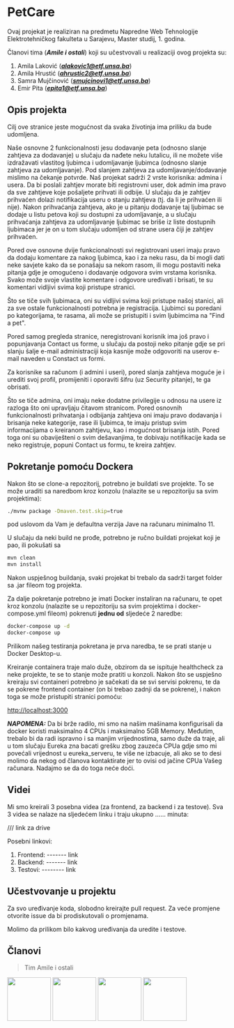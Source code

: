 # PetCare

Ovaj projekat je realiziran na predmetu Napredne Web Tehnologije Elektrotehničkog fakulteta u Sarajevu, Master studij, 1. godina.

Članovi tima (***Amile i ostali***) koji su učestvovali u realizaciji ovog projekta su:

1. Amila Laković (***alakovic1@etf.unsa.ba***)
2. Amila Hrustić (***ahrustic2@etf.unsa.ba***)
3. Samra Mujčinović (***smujcinovi1@etf.unsa.ba***)
4. Emir Pita (***epita1@etf.unsa.ba***)

## Opis projekta

Cilj ove stranice jeste mogućnost da svaka životinja ima priliku da bude udomljena. 

Naše osnovne 2 funkcionalnosti jesu dodavanje peta (odnosno slanje zahtjeva za dodavanje) u slučaju da nađete neku lutalicu, ili ne možete više izdražavati vlastitog ljubimca i udomljavanje ljubimca (odnosno slanje zahtjeva za udomljavanje). Pod slanjem zahtjeva za udomljavanje/dodavanje mislimo na čekanje potvrde. Naš projekat sadrži 2 vrste korisnika: admina i usera. Da bi poslali zahtjev morate biti registrovni user, dok admin ima pravo da sve zahtjeve koje pošaljete prihvati ili odbije. U slučaju da je zahtjev prihvaćen dolazi notifikacija useru o stanju zahtjeva (tj. da li je prihvaćen ili nije). Nakon prihvaćanja zahtjeva, ako je u pitanju dodavanje taj ljubimac se dodaje u listu petova koji su dostupni za udomljavanje, a u slučaju prihvaćanja zahtjeva za udomljavanje ljubimac se briše iz liste dostupnih ljubimaca jer je on u tom slučaju udomljen od strane usera čiji je zahtjev prihvaćen.

Pored ove osnovne dvije funkcionalnosti svi registrovani useri imaju pravo da dodaju komentare za nakog ljubimca, kao i za neku rasu, da bi mogli dati neke savjete kako da se ponašaju sa nekom rasom, ili mogu postaviti neka pitanja gdje je omogućeno i dodavanje odgovora svim vrstama korisnika. Svako može svoje vlastite komentare i odgovore uređivati i brisati, te su komentari vidljivi svima koji pristupe stranici.

Što se tiče svih ljubimaca, oni su vidljivi svima koji pristupe našoj stanici, ali za sve ostale funkcionalnosti potrebna je registracija. Ljubimci su poredani po kategorijama, te rasama, ali može se pristupiti i svim ljubimcima na "Find a pet". 

Pored samog pregleda stranice, neregistrovani korisnik ima još pravo i popunjavanja Contact us forme, u slučaju da postoji neko pitanje gdje se pri slanju šalje e-mail administraciji koja kasnije može odgovoriti na userov e-mail naveden u Constact us formi.

Za korisnike sa računom (i admini i useri), pored slanja zahtjeva moguće je i urediti svoj profil, promijeniti i oporaviti šifru (uz Security pitanje), te ga obrisati.

Što se tiče admina, oni imaju neke dodatne privilegije u odnosu na usere iz razloga što oni upravljaju čitavom stranicom. Pored osnovnih funkcionalnosti prihvatanja i odbijanja zahtjeva oni imaju pravo dodavanja i brisanja neke kategorije, rase ili ljubimca, te imaju pristup svim informacijama o kreiranom zahtjevu, kao i mogućnost brisanja istih. Pored toga oni su obaviješteni o svim dešavanjima, te dobivaju notifikacije kada se neko registruje, popuni Contact us formu, te kreira zahtjev.

## Pokretanje pomoću Dockera

Nakon što se clone-a repozitorij, potrebno je buildati sve projekte. To se može uraditi sa naredbom kroz konzolu (nalazite se u repozitoriju sa svim projektima):

```bash
./mvnw package -Dmaven.test.skip=true
```
pod uslovom da Vam je defaultna verzija Jave na računaru minimalno 11. 

U slučaju da neki build ne prođe, potrebno je ručno buildati projekat koji je pao, ili pokušati sa

```bash
mvn clean
mvn install
```
Nakon uspješnog buildanja, svaki projekat bi trebalo da sadrži target folder sa .jar fileom tog projekta.

Za dalje pokretanje potrebno je imati Docker instaliran na računaru, te opet kroz konzolu (nalazite se u repozitoriju sa svim projektima i docker-compose.yml fileom) pokrenuti **jednu od** sljedeće 2 naredbe:

```bash
docker-compose up -d
docker-compose up
```
Prilikom našeg testiranja pokretana je prva naredba, te se prati stanje u Docker Desktop-u.

Kreiranje containera traje malo duže, obzirom da se ispituje healthcheck za neke projekte, te se to stanje može pratiti u konzoli. Nakon što se uspješno kreiraju svi containeri potrebno je sačekati da se svi servisi pokrenu, te da se pokrene frontend container (on bi trebao zadnji da se pokrene), i nakon toga se može pristupiti stranici pomoću: 

[http://localhost:3000](http://localhost:3000)

***NAPOMENA:*** Da bi brže radilo, mi smo na našim mašinama konfigurisali da docker koristi maksimalno 4 CPUs i maksimalno 5GB Memory. Međutim, trebalo bi da radi ispravno i sa manjim vrijednostima, samo duže da traje, ali u tom slučaju Eureka zna bacati grešku zbog zauzeća CPUa gdje smo mi povećali vrijednost u eureka_serveru, te više ne izbacuje, ali ako se to desi molimo da nekog od članova kontaktirate jer to ovisi od jačine CPUa Vašeg računara. Nadajmo se da do toga neće doći.

## Videi

Mi smo kreirali 3 posebna videa (za frontend, za backend i za testove). Sva 3 videa se nalaze na sljedećem linku i traju ukupno ...... minuta:

/// link za drive

Posebni linkovi:

1. Frontend: ------- link
2. Backend: ------- link
3. Testovi: -------- link

## Učestvovanje u projektu

Za svo uređivanje koda, slobodno kreirajte pull request. Za veće promjene otvorite issue da bi prodiskutovali o promjenama.

Molimo da prilikom bilo kakvog uređivanja da uredite i testove.

## Članovi

>Tim Amile i ostali

<a href="https://github.com/alakovic1" target="_blank"><img width="100px" height="100px" src="https://github.com/alakovic1.png"></a>
<a href="https://github.com/ahrustic" target="_blank"><img width="100px" height="100px" src="https://github.com/ahrustic.png"></a>
<a href="https://github.com/SamraMujcinovic" target="_blank"><img width="100px" height="100px" src="https://github.com/SamraMujcinovic.png"></a>
<a href="https://github.com/emirpita" target="_blank"><img width="100px" height="100px" src="https://github.com/emirpita.png"></a>
